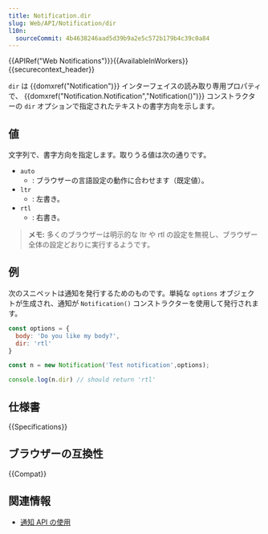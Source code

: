 ```yaml
---
title: Notification.dir
slug: Web/API/Notification/dir
l10n:
  sourceCommit: 4b4638246aad5d39b9a2e5c572b179b4c39c0a84
---
```


{{APIRef("Web Notifications")}}{{AvailableInWorkers}}{{securecontext_header}}

`dir` は {{domxref("Notification")}} インターフェイスの読み取り専用プロパティで、 {{domxref("Notification.Notification","Notification()")}} コンストラクターの `dir` オプションで指定されたテキストの書字方向を示します。

## 値

文字列で、書字方向を指定します。取りうる値は次の通りです。

- `auto`
  - : ブラウザーの言語設定の動作に合わせます（既定値）。
- `ltr`
  - : 左書き。
- `rtl`
  - : 右書き。

> **メモ:** 多くのブラウザーは明示的な ltr や rtl の設定を無視し、ブラウザー全体の設定どおりに実行するようです。

## 例

次のスニペットは通知を発行するためのものです。単純な `options` オブジェクトが生成され、通知が `Notification()` コンストラクターを使用して発行されます。

```js
const options = {
  body: 'Do you like my body?',
  dir: 'rtl'
}

const n = new Notification('Test notification',options);

console.log(n.dir) // should return 'rtl'
```

## 仕様書

{{Specifications}}

## ブラウザーの互換性

{{Compat}}

## 関連情報

- [通知 API の使用](/ja/docs/Web/API/Notifications_API/Using_the_Notifications_API)
